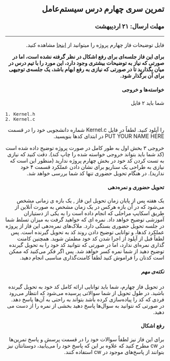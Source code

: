 <style>
@import url('https://fonts.googleapis.com/css2?family=Lateef&display=swap');
</style>

<div dir="rtl" style="font-family: 'Lateef', -apple-system,BlinkMacSystemFont,'Segoe UI',Helvetica,Arial,sans-serif,'Apple Color Emoji','Segoe UI Emoji','Segoe UI Symbol', cursive;font-size:1.2em" markdown="1">

## تمرین سری چهارم درس سیستم‌عامل
### مهلت ارسال: ۲۱ اردیبهشت

----

فایل توضیحات فاز چهارم پروژه را میتوانید از
[اینجا](/OSProject/p4/proj4.pdf)
مشاهده کنید.

**برای این فاز جلسه‌ای برای رفع اشکال در نظر گرفته نشده است، اما در صورتی که نیاز به توضیحات بیشتری وجود دارد، این مورد را با تیم درس در میان بگذارید تا در صورتی که نیازی به رفع ابهام باشد، یک جلسه‌ی توجیهی برای آن برگذار شود.** 


#### خواسته‌ها و خروجی

شما باید ۲ فایل 

<div dir="ltr" markdown="1">

```
1. Kernel.h
2. Kernel.c
```
</div>

را آپلود کنید. لطفاً در فایل 
Kernel.c
شماره دانشجویی خود را در قسمت 
PUT YOUR NAME HERE
در ابتدای کدها بنویسید.


خروجی ۳ بخش اول به طور کامل در صورت پروژه توضیح داده شده است (کد شما باید بتواند خروجی خواسته شده را چاپ کند). دقت کنید که نیازی به تست کردن کد خود در بخش چهارم پروژه ندارید (منظور این است که نیازی به طراحی یک سناریو برای نشان دادن عملکرد قسمت ۴ خود ندارید). در هنگام تحویل حضوری تنها کد شما بررسی خواهد شد.


#### تحویل حضوری و نمره‌دهی

یک هفته پس از پایان زمان تحویل این فاز , یک بازه ی زمانی مشخص می‌شود که در آن بازه هرکس در یک زمان مشخص به صورت آنلاین از طریق اسکایپ مراحلی که انجام داده است را به یکی از دستیاران آموزشی توضیح خواهد داد. نمره ای که خواهید گرفت به میزان تسلط شما در جلسه تحویل حضوری بستگی دارد. ملاک‌های نمره‌دهی این فاز از پروژه عملکرد کدها، و توانایی توضیح دادن روند کد به تحویل گیرنده است. پس لطفاً قبل از آپلود از اجرا شدن کد خود مطمئن شوید. همچنین کامنت گذاری نمره‌ای ندارد، اما در صورتی که نتوانید کد خود را به تحویل گیرنده توضیح دهید از شما نمره کسر خواهد شد. پس اگر فکر می‌کنید که ممکن است کدتان را فراموش کنید لطفاً کامنت‌گذاری مناسبی انجام دهید.

##### نکته‌ی مهم

 در تحویل فاز چهارم، شما باید توانایی ارائه کامل کد خود به تحویل گیرنده باشید. در طول تحویل از شما سوالاتی پرسیده می‌شود که انتظار می‌رود فردی که کد را پیاده‌سازی کرده باشد بتواند به راحتی به آن‌ها پاسخ دهد. در صورتی که نتوانید به سوال‌ها پاسخ دهید بخشی از نمره را از دست می دهید.  

#### رفع اشکال

برای این فاز نیز لطفاً‌ سوالات خود را در قسمت پرسش و پاسخ تمرین‌ها در 
cw
مطرح کنید که علاوه بر این که پاسخ خود را می‌یابید، دوستانتان نیز بتوانند از پاسخ‌های موجود در 
cw 
استفاده کنند.
 
</div>
